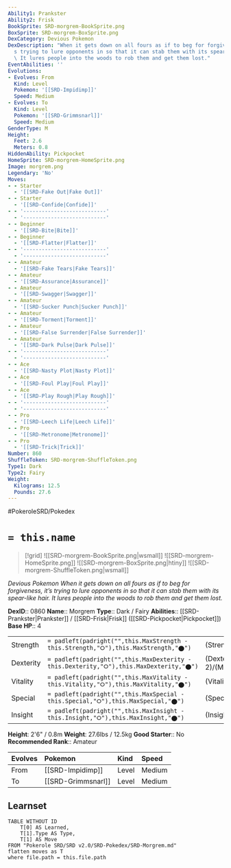 ```yaml
---
Ability1: Prankster
Ability2: Frisk
BookSprite: SRD-morgrem-BookSprite.png
BoxSprite: SRD-morgrem-BoxSprite.png
DexCategory: Devious Pokemon
DexDescription: "When it gets down on all fours as if to beg for forgiveness, it\u2019\
  s trying to lure opponents in so that it can stab them with its spear-like hair.\
  \ It lures people into the woods to rob them and get them lost."
EventAbilities: ''
Evolutions:
- Evolves: From
  Kind: Level
  Pokemon: '[[SRD-Impidimp]]'
  Speed: Medium
- Evolves: To
  Kind: Level
  Pokemon: '[[SRD-Grimmsnarl]]'
  Speed: Medium
GenderType: M
Height:
  Feet: 2.6
  Meters: 0.8
HiddenAbility: Pickpocket
HomeSprite: SRD-morgrem-HomeSprite.png
Image: morgrem.png
Legendary: 'No'
Moves:
- - Starter
  - '[[SRD-Fake Out|Fake Out]]'
- - Starter
  - '[[SRD-Confide|Confide]]'
- - '---------------------------'
  - '---------------------------'
- - Beginner
  - '[[SRD-Bite|Bite]]'
- - Beginner
  - '[[SRD-Flatter|Flatter]]'
- - '---------------------------'
  - '---------------------------'
- - Amateur
  - '[[SRD-Fake Tears|Fake Tears]]'
- - Amateur
  - '[[SRD-Assurance|Assurance]]'
- - Amateur
  - '[[SRD-Swagger|Swagger]]'
- - Amateur
  - '[[SRD-Sucker Punch|Sucker Punch]]'
- - Amateur
  - '[[SRD-Torment|Torment]]'
- - Amateur
  - '[[SRD-False Surrender|False Surrender]]'
- - Amateur
  - '[[SRD-Dark Pulse|Dark Pulse]]'
- - '---------------------------'
  - '---------------------------'
- - Ace
  - '[[SRD-Nasty Plot|Nasty Plot]]'
- - Ace
  - '[[SRD-Foul Play|Foul Play]]'
- - Ace
  - '[[SRD-Play Rough|Play Rough]]'
- - '---------------------------'
  - '---------------------------'
- - Pro
  - '[[SRD-Leech Life|Leech Life]]'
- - Pro
  - '[[SRD-Metronome|Metronome]]'
- - Pro
  - '[[SRD-Trick|Trick]]'
Number: 860
ShuffleToken: SRD-morgrem-ShuffleToken.png
Type1: Dark
Type2: Fairy
Weight:
  Kilograms: 12.5
  Pounds: 27.6
---
```


#PokeroleSRD/Pokedex

# `= this.name`

> [!grid]
> ![[SRD-morgrem-BookSprite.png|wsmall]]
> ![[SRD-morgrem-HomeSprite.png]]
> ![[SRD-morgrem-BoxSprite.png|htiny]]
> ![[SRD-morgrem-ShuffleToken.png|wsmall]]


*Devious Pokemon*
*When it gets down on all fours as if to beg for forgiveness, it’s trying to lure opponents in so that it can stab them with its spear-like hair. It lures people into the woods to rob them and get them lost.*

**DexID**:: 0860
**Name**:: Morgrem
**Type**:: Dark / Fairy
**Abilities**:: [[SRD-Prankster|Prankster]] / [[SRD-Frisk|Frisk]] ([[SRD-Pickpocket|Pickpocket]])
**Base HP**:: 4

|           |                                                                                        |                                          |
| --------- | -------------------------------------------------------------------------------------- | ---------------------------------------- |
| Strength  | `= padleft(padright("",this.MaxStrength - this.Strength,"⭘"),this.MaxStrength,"⬤")`    | (Strength::2)/(MaxStrength::4)   |
| Dexterity | `= padleft(padright("",this.MaxDexterity - this.Dexterity,"⭘"),this.MaxDexterity,"⬤")` | (Dexterity:: 2)/(MaxDexterity::5) |
| Vitality  | `= padleft(padright("",this.MaxVitality - this.Vitality,"⭘"),this.MaxVitality,"⬤")`    | (Vitality::2)/(MaxVitality::4)   |
| Special   | `= padleft(padright("",this.MaxSpecial - this.Special,"⭘"),this.MaxSpecial,"⬤")`       | (Special::2)/(MaxSpecial::5)     |
| Insight   | `= padleft(padright("",this.MaxInsight - this.Insight,"⭘"),this.MaxInsight,"⬤")`       | (Insight::2)/(MaxInsight::4)     |

**Height**: 2'6" / 0.8m
**Weight**: 27.6lbs / 12.5kg
**Good Starter**:: No
**Recommended Rank**:: Amateur

| Evolves   | Pokemon            | Kind   | Speed   |
|:----------|:-------------------|:-------|:--------|
| From      | [[SRD-Impidimp]]   | Level  | Medium  |
| To        | [[SRD-Grimmsnarl]] | Level  | Medium  |

## Learnset

```dataview
TABLE WITHOUT ID
    T[0] AS Learned,
    T[1].Type AS Type,
    T[1] AS Move
FROM "Pokerole SRD/SRD v2.0/SRD-Pokedex/SRD-Morgrem.md"
flatten moves as T
where file.path = this.file.path
```
